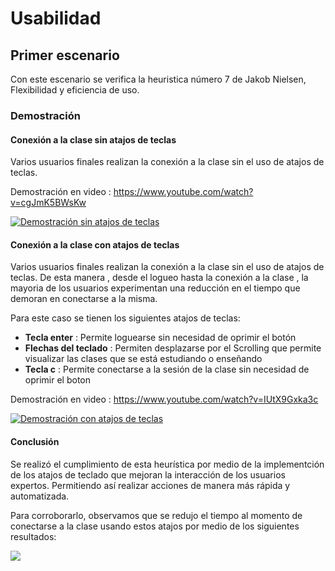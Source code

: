 
# Usabilidad
## Primer escenario

Con este escenario se verifica la heuristica número 7 de Jakob Nielsen, Flexibilidad y eficiencia de uso.

### Demostración

#### Conexión a la clase sin atajos de teclas

Varios usuarios finales realizan la conexión a la clase sin el uso de atajos de teclas.

Demostración en video : https://www.youtube.com/watch?v=cgJmK5BWsKw

[![Demostración sin atajos de teclas](https://img.youtube.com/vi/cgJmK5BWsKw/0.jpg)](https://www.youtube.com/watch?v=cgJmK5BWsKw)

#### Conexión a la clase con atajos de teclas

Varios usuarios finales realizan la conexión a la clase sin el uso de atajos de teclas. De esta manera , desde el logueo hasta la conexión a la clase , la mayoria de los usuarios experimentan una reducción en el tiempo que demoran en conectarse a la misma.

Para este caso se tienen los siguientes atajos de teclas:

- **Tecla enter** : Permite loguearse sin necesidad de oprimir el botón
- **Flechas del teclado** : Permiten desplazarse por el Scrolling que permite visualizar las clases que se está estudiando o enseñando
- **Tecla c** : Permite conectarse a la sesión de la clase sin necesidad de oprimir el boton

Demostración en video : https://www.youtube.com/watch?v=IUtX9Gxka3c

[![Demostración con atajos de teclas](https://img.youtube.com/vi/IUtX9Gxka3c/0.jpg)](https://www.youtube.com/watch?v=IUtX9Gxka3c)


#### Conclusión

Se realizó el cumplimiento de esta heurística por medio de la implementción de los atajos de teclado que mejoran la interacción de los usuarios expertos. Permitiendo así realizar acciones de manera más rápida y automatizada.

Para corroborarlo, observamos que se redujo el tiempo al momento de conectarse a la clase usando estos atajos por medio de los siguientes resultados:

![](https://github.com/Rock3tTeam/Teach-me/blob/master/nonFunctionalRequirements/usability/resources/Connect-To-Class/usability-analysis.PNG)







